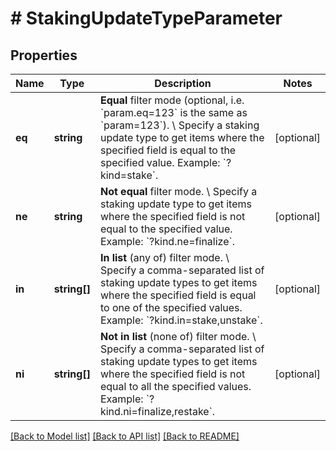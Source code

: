 # # StakingUpdateTypeParameter

## Properties

Name | Type | Description | Notes
------------ | ------------- | ------------- | -------------
**eq** | **string** | **Equal** filter mode (optional, i.e. &#x60;param.eq&#x3D;123&#x60; is the same as &#x60;param&#x3D;123&#x60;). \\ Specify a staking update type to get items where the specified field is equal to the specified value.  Example: &#x60;?kind&#x3D;stake&#x60;. | [optional]
**ne** | **string** | **Not equal** filter mode. \\ Specify a staking update type to get items where the specified field is not equal to the specified value.  Example: &#x60;?kind.ne&#x3D;finalize&#x60;. | [optional]
**in** | **string[]** | **In list** (any of) filter mode. \\ Specify a comma-separated list of staking update types to get items where the specified field is equal to one of the specified values.  Example: &#x60;?kind.in&#x3D;stake,unstake&#x60;. | [optional]
**ni** | **string[]** | **Not in list** (none of) filter mode. \\ Specify a comma-separated list of staking update types to get items where the specified field is not equal to all the specified values.  Example: &#x60;?kind.ni&#x3D;finalize,restake&#x60;. | [optional]

[[Back to Model list]](../../README.md#models) [[Back to API list]](../../README.md#endpoints) [[Back to README]](../../README.md)
